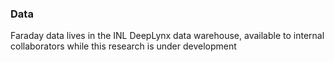 ### Data

Faraday data lives in the INL DeepLynx data warehouse, available to internal collaborators while this research is under development
